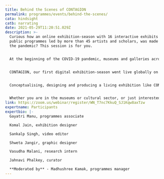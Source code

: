```yaml
---
title: Behind the Scenes of CONTAGION
permalink: programmes/events/behind-the-scenes/
cata: hindsight
catb: narrating
date: 2021-05-29T11:20:51.029Z
description: >-
  Curious how an online exhibition-season with 16 interactive exhibits and
  public programmes led by more than 45 artists and scholars, was made during
  the pandemic? This session is for you.


  At the beginning of the COVID-19 pandemic, museums and galleries across the world closed their doors and began moving online. Science Gallery Bengaluru put out an open call inviting the world to submit their proposals for an online exhibition-season that would explore all things infectious. We received submissions from artists, scholars and young people keen to explore the transmission of diseases, behaviours, emotions and information.


  CONTAGION, our first digital exhibition-season went live globally on 30 April 2021. It explores exciting methods of engagement facilitated by the virtual medium. From our online mediator sessions to our #TakeItFurther resources and live experiments, there are several hidden gems on the [CONTAGION online platform.](https://nowtransmitting.com/)


  Conceptualising, designing and producing a living exhibition like CONTAGION has been an exciting, organic and messy process - most of it invisible to our audience. In this session, we will take you behind the scenes and share with you what that journey has been like.


  Whether you are in the museums or cultural sector, or just interested in how all this happened, join us for an interactive session with the Science Gallery Bengaluru team. We will share our insights and learnings from this exhibition and (if asked nicely) our plans for the next.
link: https://zoom.us/webinar/register/WN_T7nc7KkuQ_SJ1Kqw8axTzw
expertname: Participants
expertbio: |-
  Gayatri Manu, programmes associate

  Komal Jain, exhibition designer

  Sankalp Singh, video editor

  Shweta Jangir, graphic designer

  Vasudha Malani, research intern

  Jahnavi Phalkey, curator

  **Moderated by** - Madhushree Kamak, programmes manager
---
```


